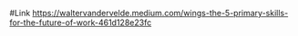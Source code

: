#Link 
https://waltervandervelde.medium.com/wings-the-5-primary-skills-for-the-future-of-work-461d128e23fc